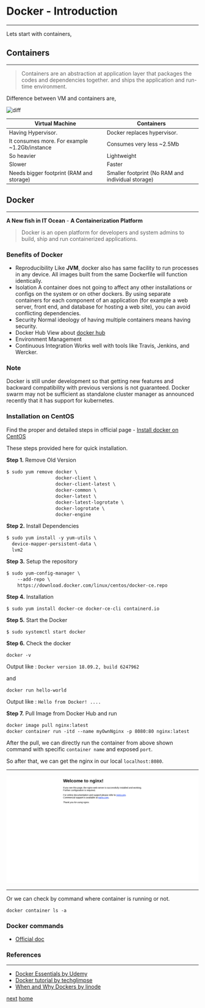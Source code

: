# Docker - Introduction
---

Lets start with containers,

## Containers
---

> Containers are an abstraction at application layer that packages the codes and dependencies together.
and ships the application and run-time environment.

Difference between VM and containers are,

![diff](https://techglimpse.com/wp-content/uploads/2016/03/Container-vs-VMs.jpg)

|Virtual Machine|Containers|
|---------------|----------|
|Having Hypervisor.| Docker replaces hypervisor.|
|It consumes more. For example ~1.2Gb/instance|Consumes very less ~2.5Mb|
|So heavier|Lightweight|
|Slower|Faster|
|Needs bigger footprint (RAM and storage)|Smaller footprint (No RAM and individual storage)|


## Docker
---

**A New fish in IT Ocean** - **A Containerization Platform**

> Docker is an open platform for developers and system admins to build, ship and run
containerized applications.

### Benefits of Docker

- Reproducibility
    Like **JVM**, docker also has same facility to run processes in any device. 
    All images built from the same Dockerfile will function identically.
- Isolation
    A container does not going to affect any other installations or configs on the system or on other dockers.
    By using separate containers for each component of an application (for example a web server, front end, and database for hosting a web site), you can avoid conflicting dependencies.
- Security
    Normal ideology of having multiple containers means having security. 
- Docker Hub
    View about [docker hub](https://hub.docker.com)
- Environment Management
- Continuous Integration
    Works well with tools like Travis, Jenkins, and Wercker.
    
    
### Note

Docker is still under development so that getting new features and backward compatibility with previous versions is not guaranteed.
Docker swarm may not be sufficient as standalone cluster manager as announced recently that it has support for kubernetes. 


### Installation on CentOS

Find the proper and detailed steps in official page - [Install docker on CentOS](https://docs.docker.com/install/linux/docker-ce/centos/)

These steps provided here for quick installation.

**Step 1.** Remove Old Version

```commandline
$ sudo yum remove docker \
                  docker-client \
                  docker-client-latest \
                  docker-common \
                  docker-latest \
                  docker-latest-logrotate \
                  docker-logrotate \
                  docker-engine
```

**Step 2.** Install Dependencies

```commandline
$ sudo yum install -y yum-utils \
  device-mapper-persistent-data \
  lvm2
```

**Step 3.** Setup the repository

```commandline
$ sudo yum-config-manager \
    --add-repo \
    https://download.docker.com/linux/centos/docker-ce.repo
```

**Step 4.** Installation

```commandline
$ sudo yum install docker-ce docker-ce-cli containerd.io
```

**Step 5.** Start the Docker

```commandline
$ sudo systemctl start docker
```

**Step 6.** Check the docker

```commandline
docker -v
```
Output like : `Docker version 18.09.2, build 6247962` 

and

```commandline
docker run hello-world
```

Output like : `Hello from Docker! ....` 

**Step 7.** Pull Image from Docker Hub and run
```commandline
docker image pull nginx:latest
docker container run -itd --name myOwnNginx -p 8080:80 nginx:latest
```

After the pull, we can directly run the container from above shown command with specific `container name` and exposed `port`.

So after that, we can get the nginx in our local `localhost:8080`.

---

![img](/assets/img/nginx.png)

---

Or we can check by command where container is running or not.

```commandline
docker container ls -a
``` 

### Docker commands

- [Official doc](https://docs.docker.com/engine/reference/run/)

### References
---

- [Docker Essentials by Udemy](https://www.udemy.com/docker-essentials)
- [Docker tutorial by techglimpse](https://techglimpse.com/docker-installation-tutorial-centos/)
- [When and Why Dockers by linode](https://www.linode.com/docs/applications/containers/when-and-why-to-use-docker/)

[next](/02-Dockerarchitecture)
[home](/) 